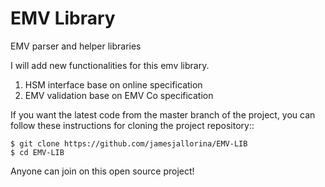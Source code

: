 EMV Library
===================
EMV parser and helper libraries

I will add new functionalities for this emv library.
1. HSM interface base on online specification
2. EMV validation base on EMV Co specification

If you want the latest code from the master branch of the project, you can
follow these instructions for cloning the project repository::

    $ git clone https://github.com/jamesjallorina/EMV-LIB
    $ cd EMV-LIB
 
Anyone can join on this open source project!
